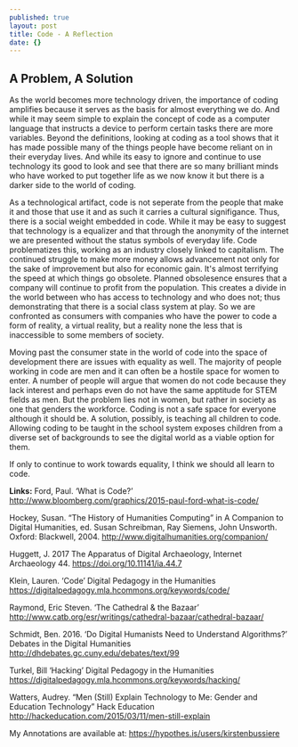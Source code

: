 ```yaml
---
published: true
layout: post
title: Code - A Reflection
date: {}
---
```

## A Problem, A Solution

As the world becomes more technology driven, the importance of coding amplifies because it serves as the basis for almost everything we do. And while it may seem simple to explain the concept of code as a computer language that instructs a device to perform certain tasks there are more variables. Beyond the definitions, looking at coding as a tool shows that it has made possible many of the things people have become reliant on in their everyday lives. And while its easy to ignore and continue to use technology its good to look and see that there are so many brilliant minds who have worked to put together life as we now know it but there is a darker side to the world of coding.

As a technological artifact, code is not seperate from the people that make it and those that use it and as such it carries a cultural signifigance. Thus, there is a social weight embedded in code. While it may be easy to suggest that technology is a equalizer and that through the anonymity of the internet we are presented without the status symbols of everyday life. Code problematizes this, working as an industry closely linked to capitalism. The continued struggle to make more money allows advancement not only for the sake of improvement but also for economic gain. It's almost terrifying the speed at which things go obsolete. Planned obsolesence ensures that a company will continue to profit from the population. This creates a divide in the world between who has access to technology and who does not; thus demonstrating that there is a social class system at play. So we are confronted as consumers with companies who have the power to code a form of reality, a virtual reality, but a reality none the less that is inaccessible to some members of society. 

Moving past the consumer state in the world of code into the space of development there are issues with equality as well. The majority of people working in code are men and it can often be a hostile space for women to enter. A number of people will argue that women do not code because they lack interest and perhaps even do not have the same apptitude for STEM fields as men. But the problem lies not in women, but rather in society as one that genders the workforce. Coding is not a safe space for everyone although it should be. A solution, possibly, is teaching all children to code. Allowing coding to be taught in the school system exposes children from a diverse set of backgrounds to see the digital world as a viable option for them.

If only to continue to work towards equality, I think we should all learn to code.

**Links:**
Ford, Paul. ‘What is Code?’ http://www.bloomberg.com/graphics/2015-paul-ford-what-is-code/

Hockey, Susan. “The History of Humanities Computing” in A Companion to Digital Humanities, ed. Susan Schreibman, Ray Siemens, John Unsworth. Oxford: Blackwell, 2004. http://www.digitalhumanities.org/companion/

Huggett, J. 2017 The Apparatus of Digital Archaeology, Internet Archaeology 44. https://doi.org/10.11141/ia.44.7

Klein, Lauren. ‘Code’ Digital Pedagogy in the Humanities https://digitalpedagogy.mla.hcommons.org/keywords/code/

Raymond, Eric Steven. ‘The Cathedral & the Bazaar’ http://www.catb.org/esr/writings/cathedral-bazaar/cathedral-bazaar/

Schmidt, Ben. 2016. ‘Do Digital Humanists Need to Understand Algorithms?’ Debates in the Digital Humanities http://dhdebates.gc.cuny.edu/debates/text/99

Turkel, Bill ‘Hacking’ Digital Pedagogy in the Humanities https://digitalpedagogy.mla.hcommons.org/keywords/hacking/

Watters, Audrey. “Men (Still) Explain Technology to Me: Gender and Education Technology” Hack Education http://hackeducation.com/2015/03/11/men-still-explain

My Annotations are available at: https://hypothes.is/users/kirstenbussiere

